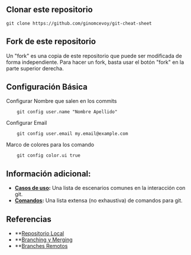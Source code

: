 ## Clonar este repositorio

```ssh
git clone https://github.com/ginomcevoy/git-cheat-sheet
```

## Fork de este repositorio

Un "fork" es una copia de este repositorio que puede ser modificada de forma independiente.
Para hacer un fork, basta usar el botón "fork" en la parte superior derecha.

## Configuración Básica

Configurar Nombre que salen en los commits
```ssh
	git config user.name "Nombre Apellido"
```
Configurar Email
```ssh	
	git config user.email my.email@example.com
```
Marco de colores para los comando
```ssh
	git config color.ui true
```

## Información adicional:

* **[Casos de uso](hhttps://github.com/ginomcevoy/git-cheat-sheet/blob/master/casos-uso.md):** Una lista de escenarios comunes en la interacción con git.
* **[Comandos](hhttps://github.com/ginomcevoy/git-cheat-sheet/blob/master/comandos.md):** Una lista extensa (no exhaustiva) de comandos para git.

## Referencias

* **[Repositorio Local](https://git-scm.com/book/en/v2/Git-Basics-Recording-Changes-to-the-Repository)
* **[Branching y Merging](https://git-scm.com/book/en/v2/Git-Branching-Basic-Branching-and-Merging)
* **[Branches Remotos](https://git-scm.com/book/en/v2/Git-Branching-Remote-Branches)
